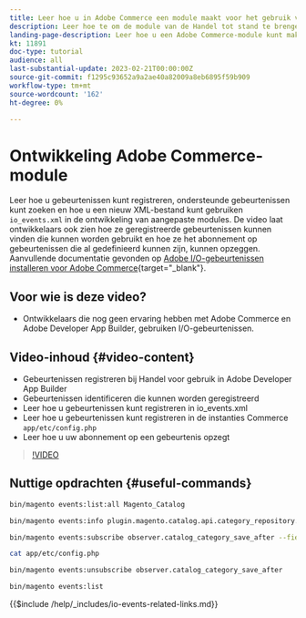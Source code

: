 ```yaml
---
title: Leer hoe u in Adobe Commerce een module maakt voor het gebruik van gebeurtenissen.
description: Leer hoe te om de module van de Handel tot stand te brengen om gebeurtenissen te gebruiken.
landing-page-description: Leer hoe u een Adobe Commerce-module kunt maken voor het gebruik van gebeurtenissen.
kt: 11891
doc-type: tutorial
audience: all
last-substantial-update: 2023-02-21T00:00:00Z
source-git-commit: f1295c93652a9a2ae40a82009a8eb6895f59b909
workflow-type: tm+mt
source-wordcount: '162'
ht-degree: 0%

---
```



# Ontwikkeling Adobe Commerce-module

Leer hoe u gebeurtenissen kunt registreren, ondersteunde gebeurtenissen kunt zoeken en hoe u een nieuw XML-bestand kunt gebruiken `io_events.xml` in de ontwikkeling van aangepaste modules. De video laat ontwikkelaars ook zien hoe ze geregistreerde gebeurtenissen kunnen vinden die kunnen worden gebruikt en hoe ze het abonnement op gebeurtenissen die al gedefinieerd kunnen zijn, kunnen opzeggen. Aanvullende documentatie gevonden op [Adobe I/O-gebeurtenissen installeren voor Adobe Commerce](https://developer.adobe.com/commerce/events/get-started/installation/){target="_blank"}.

## Voor wie is deze video?

* Ontwikkelaars die nog geen ervaring hebben met Adobe Commerce en Adobe Developer App Builder, gebruiken I/O-gebeurtenissen.

## Video-inhoud {#video-content}

* Gebeurtenissen registreren bij Handel voor gebruik in Adobe Developer App Builder
* Gebeurtenissen identificeren die kunnen worden geregistreerd
* Leer hoe u gebeurtenissen kunt registreren in io_events.xml
* Leer hoe u gebeurtenissen kunt registreren in de instanties Commerce `app/etc/config.php`
* Leer hoe u uw abonnement op een gebeurtenis opzegt

>[!VIDEO](https://video.tv.adobe.com/v/3415802)

## Nuttige opdrachten {#useful-commands}

```bash
bin/magento events:list:all Magento_Catalog

bin/magento events:info plugin.magento.catalog.api.category_repository.save

bin/magento events:subscribe observer.catalog_category_save_after --fields=entity_id --fields=parent_id

cat app/etc/config.php

bin/magento events:unsubscribe observer.catalog_category_save_after

bin/magento events:list
```

{{$include /help/_includes/io-events-related-links.md}}

